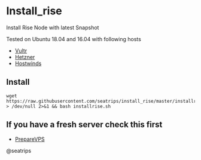 # Install_rise
Install Rise Node with latest Snapshot

Tested on Ubuntu 18.04 and 16.04 with following hosts 

- [Vultr](https://www.vultr.com/?ref=7008700)
- [Hetzner](https://hetzner.com)
- [Hostwinds](https://hostwinds.com)

## Install
```
wget https://raw.githubusercontent.com/seatrips/install_rise/master/installrise.sh > /dev/null 2>&1 && bash installrise.sh
```
## If you have a fresh server check this first

- [PrepareVPS](https://github.com/seatrips/Easy_prepare_VPS)

@seatrips
